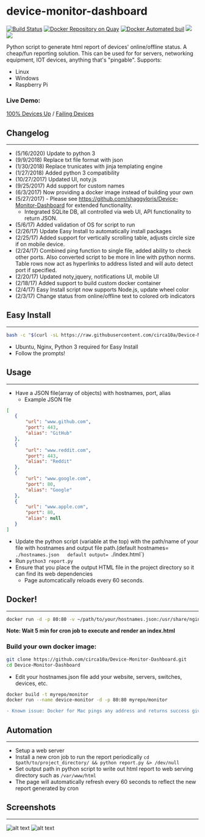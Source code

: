 # device-monitor-dashboard
[![Build Status](https://travis-ci.org/circa10a/device-monitor-dashboard.svg?branch=master)](https://travis-ci.org/circa10a/device-monitor-dashboard)
[![Docker Repository on Quay](https://quay.io/repository/circa10a/device-monitor-dashboard/status "Docker Repository on Quay")](https://quay.io/repository/circa10a/device-monitor-dashboard)
[![Docker Automated buil](https://img.shields.io/docker/automated/jrottenberg/ffmpeg.svg)](https://hub.docker.com/r/circa10a/device-monitor-dashboard/)
[![](https://images.microbadger.com/badges/image/circa10a/device-monitor-dashboard.svg)](https://microbadger.com/images/circa10a/device-monitor-dashboard "Get your own image badge on microbadger.com")
[![](https://images.microbadger.com/badges/version/circa10a/device-monitor-dashboard.svg)](https://microbadger.com/images/circa10a/device-monitor-dashboard "Get your own version badge on microbadger.com")

Python script to generate html report of devices' online/offline status. A cheap/fun reporting solution.
This can be used for for servers, networking equipment, IOT devices, anything that's "pingable".
Supports:

 * Linux
 * Windows
 * Raspberry Pi


### Live Demo:
[100% Devices Up](http://caleblemoine.dev/monitor/) / [Failing Devices](http://caleblemoine.dev/monitor/fail)


## Changelog
---
 - (5/16/2020) Update to python 3
 - (9/9/2018) Replace txt file format with json
 - (1/30/2018) Replace trunicates with jinja templating engine
 - (1/27/2018) Added python 3 compatibility
 - (10/27/2017) Updated UI, noty.js
 - (9/25/2017) Add support for custom names
 - (6/3/2017) Now providing a docker image instead of building your own
 - (5/27/2017) - Please see https://github.com/shaggyloris/Device-Monitor-Dashboard for extended functionality.
   - Integrated SQLite DB, all controlled via web UI, API functionality to return JSON.
 - (5/6/17) Added validation of OS for script to run
 - (2/26/17) Update Easy Install to automatically install packages
 - (2/25/17) Added support for vertically scrolling table, adjusts circle size if on mobile device.
 - (2/24/17) Combined ping function to single file, added ability to check other ports. Also converted script to be more in line with python norms. Table rows now act as hyperlinks to address listed and will auto detect port if specified.
 - (2/20/17) Updated noty,jquery, notifications UI, mobile UI
 - (2/18/17) Added support to build custom docker container
 - (2/4/17) Easy Install script now supports Node.js, update wheel color
 - (2/3/17) Change status from online/offline text to colored orb indicators

## Easy Install
---

```bash
bash -c "$(curl -sL https://raw.githubusercontent.com/circa10a/Device-Monitor-Dashboard/master/install.sh)"
```

- Ubuntu, Nginx, Python 3 required for Easy Install
- Follow the prompts!

## Usage
---
- Have a JSON file(array of objects) with hostnames, port, alias
  - Example JSON file

 ```json
[
    {
        "url": "www.github.com",
        "port": 443,
        "alias": "GitHub"
    },
    {
        "url": "www.reddit.com",
        "port": 443,
        "alias": "Reddit"
    },
    {
        "url": "www.google.com",
        "port": 80,
        "alias": "Google"
    },
    {
        "url": "www.apple.com",
        "port": 80,
        "alias": null
    }
]
 ```

- Update the python script (variable at the top) with the path/name of your file with hostnames and output file path.(default hostnames= `./hostnames.json   default output= `./index.html`)
- Run `python3 report.py`
- Ensure that you place the output HTML file in the project directory so it can find its web dependencies
  - Page automcatically reloads every 60 seconds.

## Docker!
---

```bash
docker run -d -p 80:80 -v ~/path/to/your/hostnames.json:/usr/share/nginx/html/hostnames.json --name monitor circa10a/device-monitor-dashboard
```

**Note: Wait 5 min for cron job to execute and render an index.html**

### Build your own docker image:

```bash
git clone https://github.com/circa10a/Device-Monitor-Dashboard.git
cd Device-Monitor-Dashboard
```

- Edit your hostnames.json file add your website, servers, switches, devices, etc.
```bash
docker build -t myrepo/monitor
docker run --name device-monitor -d -p 80:80 myrepo/monitor
```

```diff
- Known issue: Docker for Mac pings any address and returns success giving false results.
```

## Automation
---
- Setup a web server
- Install a new cron job to run the report periodically `cd $path/to/project_directory/ && python report.py &> /dev/null`
- Set output path in python script to write out html report to web serving directory such as `/var/www/html`
- The page will automatically refresh every 60 seconds to reflect the new report generated by cron

## Screenshots
---
![alt text](https://i.imgur.com/dx3XabN.png)
![alt text](https://i.imgur.com/k49MfS4.png)
